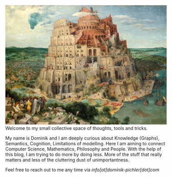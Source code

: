 

<img src="assets/images/babel_bro.jpg" alt="Alt text">
Welcome to my small collective space of thoughts, tools and tricks. 

My name is Dominik and I am deeply curious about Knowledge (Graphs), Semantics, Cognition, Limitations of modelling. Here I am aiming to connect Computer Science, Mathematics, Philosophy and People.
With the help of this blog, I am trying to do more by doing less. 
More of the stuff that really matters and less of the cluttering dust of unimportantness. 


Feel free to reach out to me any time via *info[at]dominik-pichler[dot]com*


<br>
<br>
<br>
<br>
<br>




